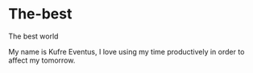 # The-best
The best world

My name is Kufre Eventus, I love using my time productively 
in order to affect my tomorrow.

